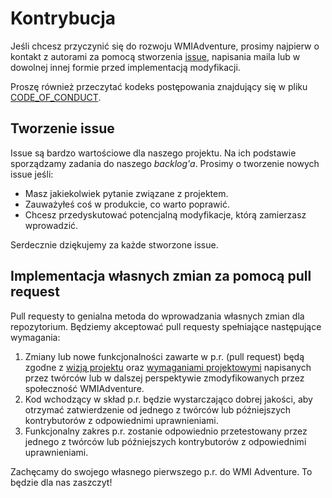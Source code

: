 # Kontrybucja

Jeśli chcesz przyczynić się do rozwoju WMIAdventure, prosimy najpierw o kontakt z autorami za pomocą stworzenia [issue](https://github.com/emkarcinos/WMIAdventure/issues/new/choose), napisania maila lub w dowolnej innej formie przed implementacją modyfikacji.

Proszę również przeczytać kodeks postępowania znajdujący się w pliku [CODE_OF_CONDUCT](https://github.com/emkarcinos/WMIAdventure/blob/main/CODE_OF_CONDUCT).

## Tworzenie issue

Issue są bardzo wartościowe dla naszego projektu. Na ich podstawie sporządzamy zadania do naszego *backlog'a*.
Prosimy o tworzenie nowych issue jeśli:

- Masz jakiekolwiek pytanie związane z projektem.
- Zauważyłeś coś w produkcie, co warto poprawić.
- Chcesz przedyskutować potencjalną modyfikacje, którą zamierzasz wprowadzić.

Serdecznie dziękujemy za każde stworzone issue.

## Implementacja własnych zmian za pomocą pull request 

Pull requesty to genialna metoda do wprowadzania własnych zmian dla repozytorium.
Będziemy akceptować pull requesty spełniające następujące wymagania:

1. Zmiany lub nowe funkcjonalności zawarte w p.r. (pull request) będą zgodne z [wizją projektu](https://github.com/emkarcinos/WMIAdventure/blob/main/docs/vision.md) oraz [wymaganiami projektowymi](https://github.com/emkarcinos/WMIAdventure/blob/main/docs/project-requirements.md) napisanych przez twórców lub w dalszej perspektywie zmodyfikowanych przez społeczność WMIAdventure.
2. Kod wchodzący w skład p.r. będzie wystarczająco dobrej jakości, aby otrzymać zatwierdzenie od jednego z twórców lub późniejszych kontrybutorów z odpowiednimi uprawnieniami.
3. Funkcjonalny zakres p.r. zostanie odpowiednio przetestowany przez jednego z twórców lub późniejszych kontrybutorów z odpowiednimi uprawnieniami.

Zachęcamy do swojego własnego pierwszego p.r. do WMI Adventure. 
To będzie dla nas zaszczyt!

